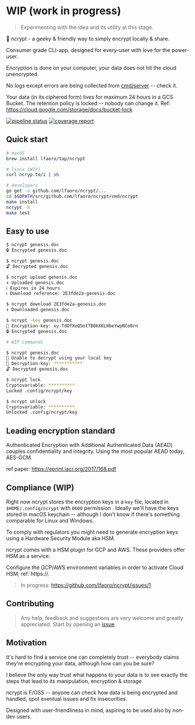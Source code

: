# WIP (work in progress) 
> Experimenting with the idea and its utility at this stage. 

🧬 ncrypt - a geeky & friendly way to simply encrypt locally & share.

Consumer grade CLI-app, designed for every-user with love for the power-user.

Encryption is done on your computer, your data does not hit the cloud unencrypted.

No logs except errors are being collected from [cmd/server](https://github.com/lfaoro/ncrypt/tree/master/cmd/server) -- check it.

Your data (in its ciphered form) lives for maximum 24 hours in a GCS Bucket. The retention policy is locked -- nobody 
can change it. Ref: https://cloud.google.com/storage/docs/bucket-lock 

[![pipeline status](https://gitlab.com/lfaoro/ncrypt/badges/master/pipeline.svg)](https://gitlab.com/lfaoro/ncrypt/commits/master)
[![coverage report](https://gitlab.com/lfaoro/ncrypt/badges/master/coverage.svg)](https://gitlab.com/lfaoro/ncrypt/commits/master)

## Quick start

```bash
# macOS
brew install lfaoro/tap/ncrypt

# linux (WIP)
curl ncryp.to/i | sh

# developers
go get -u github.com/lfaoro/ncrypt/...
cd $GOPATH/src/github.com/lfaoro/ncrypt/cmd/ncrypt
make install
ncrypt -h
make test
```

## Easy to use

```bash
$ ncrypt genesis.doc
🔒 Encrypted genesis.doc

$ ncrypt genesis.doc
🔓 Decrypted genesis.doc

$ ncrypt upload genesis.doc
⬆️ Uploaded genesis.doc
ℹ️ Expires in 24 hours
ℹ️ Download reference: 2E3fde2a-genesis.doc

$ ncrypt download 2E3fde2a-genesis.doc
⬇️ Downloaded genesis.doc

$ ncrypt -key genesis.doc
🔑 Encryption-key: xy-TdOfXeQ5otTB0kXKLHbeYwpNCo0rn
🔒 Encrypted genesis.doc

# WIP commands

$ ncrypt genesis.doc
🧮 Unable to decrypt using your local key
🔑 Decryption-key: ***********
🔓 Decrypted genesis.doc

$ ncrypt lock 
Cryptovariable: **********
Locked .config/ncrypt/key

$ ncrypt unlock 
Cryptovariable: **********
Unlocked .config/ncrypt/key
```

## Leading encryption standard

Authenticated Encryption with Additional Authenticated Data (AEAD) couples confidentiality and integrity. Using the 
most popular AEAD today, AES-GCM.

ref paper: https://eprint.iacr.org/2017/168.pdf

## Compliance (WIP)

Right now ncrypt stores the encryption keys in a `key` file, located in `$HOME/.config/ncrypt` with `0600` permission
. Ideally we'll have the keys stored in macOS keychain -- although I don't know if there's something comparable for 
Linux and Windows.

To comply with regulators you might need to generate encryption keys using a Hardware Security Module aka HSM. 

ncrypt comes with a HSM plugin for GCP and AWS. These providers offer HSM as a service. 

Configure the GCP/AWS environment variables in order to activate Cloud HSM; ref: https://.

> In progress: https://github.com/lfaoro/ncrypt/issues/1

## Contributing

> Any help, feedback and suggestions are very welcome and greatly appreciated.
> Start by opening an [issue](https://github.com/lfaoro/pkg/issues/new).

## Motivation

It's hard to find a service one can completely trust -- everybody claims they're encrypting your data, although how 
can you be sure? 

I believe the only way trust what happens to your data is to see exactly the steps that lead to its manipulation, 
encryption & storage.

ncrypt is F/OSS -- anyone can check how data is being encrypted and handled, spot eventual issues and fix insecurities.

Designed with user-friendliness in mind, aspiring to be used also by non-dev users.